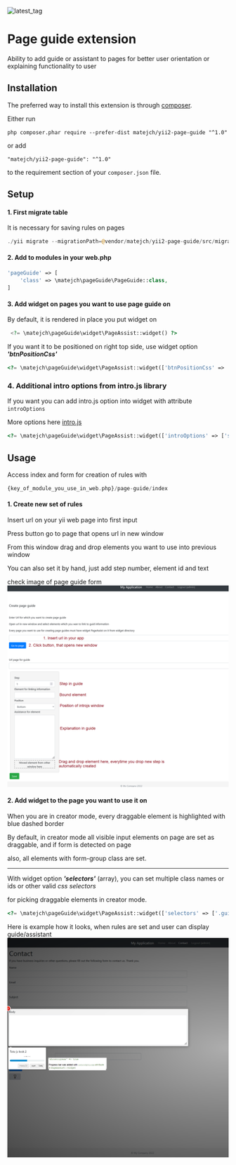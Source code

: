 ![latest_tag](https://badgen.net/github/tag/Matej-ch/yii2-page-guide)

Page guide extension
====================
Ability to add guide or assistant to pages for better user orientation or explaining functionality to user

Installation
------------

The preferred way to install this extension is through [composer](http://getcomposer.org/download/).

Either run

```
php composer.phar require --prefer-dist matejch/yii2-page-guide "^1.0"
```

or add

```
"matejch/yii2-page-guide": "^1.0"
```

to the requirement section of your `composer.json` file.

Setup
-----

#### 1. First migrate table

It is necessary for saving rules on pages

```php 
./yii migrate --migrationPath=@vendor/matejch/yii2-page-guide/src/migrations
```

#### 2. Add to modules in your web.php

```php 
'pageGuide' => [
    'class' => \matejch\pageGuide\PageGuide::class,
]

```

#### 3. Add widget on pages you want to use page guide on

By default, it is rendered in place you put widget on

```php
 <?= \matejch\pageGuide\widget\PageAssist::widget() ?>
```

If you want it to be positioned on right top side, use widget option **_'btnPositionCss'_**

```php 
<?= \matejch\pageGuide\widget\PageAssist::widget(['btnPositionCss' => 'position: fixed;top: 100px;right: -2px;']) ?>

```

### 4. Additional intro options from intro.js library

If you want you can add intro.js option into widget with attribute `introOptions`

More options here [intro.js](https://introjs.com/docs/examples/customizing/html-tooltip) 
```php 
<?= \matejch\pageGuide\widget\PageAssist::widget(['introOptions' => ['showProgress' => true] ]) ?>

```

Usage
-----
Access index and form for creation of rules with 

```php 
{key_of_module_you_use_in_web.php}/page-guide/index
```

#### 1. Create new set of rules

Insert url on your yii web page into first input

Press button go to page that opens url in new window

From this window drag and drop elements you want to use into previous window

You can also set it by hand, just add step number, element id and text

check image of page guide form
![](readme/Create%20page%20guide.png)


#### 2. Add widget to the page you want to use it on

When you are in creator mode, every draggable element is highlighted with blue dashed border

By default, in creator mode all visible input elements on page are set as draggable, and if form is detected on page

also, all elements with form-group class are set.

------

With widget option _**'selectors'**_ (array), you can set multiple class names or ids or other valid _css selectors_

for picking draggable elements in creator mode.

```php 
<?= \matejch\pageGuide\widget\PageAssist::widget(['selectors' => ['.guide','#selectable_id']]) ?>

```


Here is example how it looks, when rules are set and user can display guide/assistant
![](readme/Contact%20with%20guide.png)
